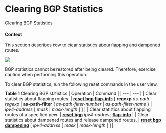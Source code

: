 Clearing BGP Statistics
=======================

Clearing BGP Statistics

#### Context

This section describes how to clear statistics about flapping and dampened routes.

![](public_sys-resources/notice_3.0-en-us.png) 

BGP statistics cannot be restored after being cleared. Therefore, exercise caution when performing this operation.

To clear BGP statistics, run the following reset commands in the user view.

**Table 1** Clearing BGP statistics
| Operation | Command |
| --- | --- |
| Clear statistics about flapping routes. | [**reset bgp flap-info**](cmdqueryname=reset+bgp+flap-info+regexp+as-path-filter) [ **regexp** *as-path-regexp* | **as-path-filter** { *as-path-filter-number* | *as-path-filter-name* } | *ipv4-address* [ *mask* | *mask-length* ] ] |
| Clear statistics about flapping routes of a specified peer. | [**reset bgp**](cmdqueryname=reset+bgp) *ipv4-address* [**flap-info**](cmdqueryname=flap-info) |
| Clear statistics about dampened routes and release dampened routes. | [**reset bgp dampening**](cmdqueryname=reset+bgp+dampening) [ *ipv4-address* [ *mask* | *mask-length* ] ] |